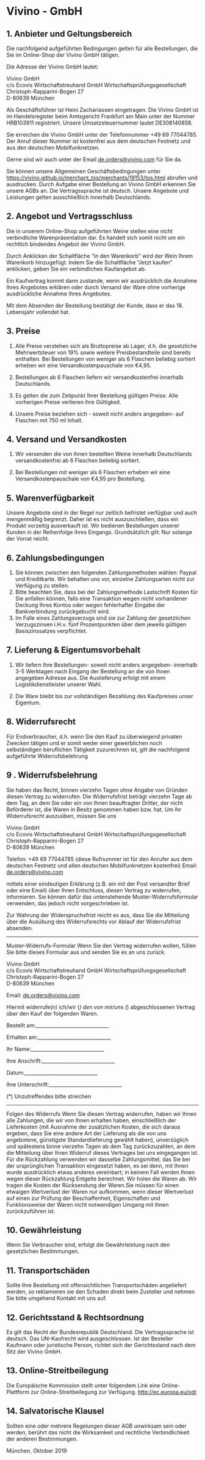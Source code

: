 # Vivino - GmbH


## 1. Anbieter und Geltungsbereich

Die nachfolgend aufgeführten Bedingungen gelten für alle Bestellungen, die Sie im Online-Shop der Vivino GmbH tätigen.

Die Adresse der Vivino GmbH lautet:

Vivino GmbH  
c/o Ecovis Wirtschaftstreuhand GmbH Wirtschaftsprüfungsgesellschaft  
Christoph-Rapparini-Bogen 27  
D-80639 München  

Als Geschäftsführer ist Heini Zachariassen eingetragen. Die Vivino GmbH ist im Handelsregister beim Amtsgericht Frankfurt am Main unter der Nummer HRB103911 registriert. Unsere Umsatzsteuernummer lautet DE308140858.

Sie erreichen die Vivino GmbH unter der Telefonnummer +49 69 77044785. Der Anruf dieser Nummer ist kostenfrei aus dem deutschen Festnetz und aus den deutschen Mobilfunknetzen.

Gerne sind wir auch unter der Email de.orders@vivino.com für Sie da.

 

Sie können unsere Allgemeinen Geschäftsbedingungen unter https://vivino.github.io/merchant_tos/merchants/19153/tos.html abrufen und ausdrucken.
Durch Aufgabe einer Bestellung an Vivino GmbH erkennen Sie unsere AGBs an. Die Vertragssprache ist deutsch. Unsere Angebote und Leistungen gelten ausschließlich innerhalb Deutschlands. 

## 2. Angebot und Vertragsschluss

Die in unserem Online-Shop aufgeführten Weine stellen eine nicht verbindliche Warenpräsentation dar. Es handelt sich somit nicht um ein rechtlich bindendes Angebot der Vivino GmbH.

Durch Anklicken der Schaltfläche “in den Warenkorb” wird der Wein Ihrem Warenkorb hinzugefügt. Indem Sie die Schaltfläche “Jetzt kaufen” anklicken, geben Sie ein verbindliches Kaufangebot ab.

Ein Kaufvertrag kommt dann zustande, wenn wir ausdrücklich die Annahme Ihres Angebotes erklären oder durch Versand der Ware ohne vorherige ausdrückliche Annahme Ihres Angebotes.

Mit dem Absenden der Bestellung bestätigt der Kunde, dass er das 18. Lebensjahr vollendet hat.

## 3. Preise

1. Alle Preise verstehen sich als Bruttopreise ab Lager, d.h. die gesetzliche Mehrwertsteuer von 19% sowie weitere Preisbestandteile sind bereits enthalten. Bei Bestellungen von weniger als 6 Flaschen beliebig sortiert erheben wir eine Versandkostenpauschale von €4,95.

2. Bestellungen ab 6 Flaschen liefern wir versandkostenfrei innerhalb Deutschlands.

3. Es gelten die zum Zeitpunkt Ihrer Bestellung gültigen Preise. Alle vorherigen Preise verlieren ihre Gültigkeit.

4. Unsere Preise beziehen sich - soweit nicht anders angegeben- auf Flaschen mit 750 ml Inhalt.

## 4. Versand und Versandkosten

1. Wir versenden die von Ihnen bestellten Weine innerhalb Deutschlands versandkostenfrei ab 6 Flaschen beliebig sortiert.

2. Bei Bestellungen mit weniger als 6 Flaschen erheben wir eine Versandkostenpauschale von €4,95 pro Bestellung.

## 5. Warenverfügbarkeit
Unsere Angebote sind in der Regel nur zeitlich befristet verfügbar und auch mengenmäßig begrenzt. Daher ist es nicht auszuschließen, dass ein Produkt vorzeitig ausverkauft ist. Wir bedienen Bestellungen unserer Kunden in der Reihenfolge ihres Eingangs. Grundsätzlich gilt: Nur solange der Vorrat reicht.

## 6. Zahlungsbedingungen
1. Sie können zwischen den folgenden Zahlungsmethoden wählen: Paypal und Kreditkarte. Wir behalten uns vor, einzelne Zahlungsarten nicht zur Verfügung zu stellen.
2. Bitte beachten Sie, dass bei der Zahlungsmethode Lastschrift Kosten für Sie anfallen können, falls eine Transaktion wegen nicht vorhandener Deckung Ihres Kontos oder wegen fehlerhafter Eingabe der Bankverbindung zurückgebucht wird.
3. Im Falle eines Zahlungsverzugs sind sie zur Zahlung der gesetzlichen Verzugszinsen i.H.v. fünf Prozentpunkten über dem jeweils gültigen Basiszinssatzes verpflichtet.

## 7. Lieferung & Eigentumsvorbehalt

1. Wir liefern Ihre Bestellungen- soweit nicht anders angegeben- innerhalb 3-5 Werktagen nach Eingang der Bestellung an die von Ihnen angegeben Adresse aus. Die Auslieferung erfolgt mit einem Logistikdienstleister unserer Wahl.

2. Die Ware bleibt bis zur vollständigen Bezahlung des Kaufpreises unser Eigentum.

## 8. Widerrufsrecht
Für Endverbraucher, d.h. wenn Sie den Kauf zu überwiegend privaten Zwecken tätigen und er somit weder einer gewerblichen noch selbständigen beruflichen Tätigkeit zuzurechnen ist, gilt die nachfolgend aufgeführte Widerrufsbelehrung

## 9 . Widerrufsbelehrung
Sie haben das Recht, binnen vierzehn Tagen ohne Angabe von Gründen diesen Vertrag zu widerrufen.
Die Widerrufsfrist beträgt vierzehn Tage ab dem Tag, an dem Sie oder ein von Ihnen beauftragter Dritter, der nicht Beförderer ist, die Waren in Besitz genommen haben bzw. hat.
Um Ihr Widerrufsrecht auszuüben, müssen Sie uns 

Vivino GmbH  
c/o Ecovis Wirtschaftstreuhand GmbH Wirtschaftsprüfungsgesellschaft  
Christoph-Rapparini-Bogen 27  
D-80639 München  


Telefon: +49 69 77044785 (diese Rufnummer ist für den Anrufer aus dem deutschen Festnetz und allen deutschen Mobilfunknetzen kostenfrei)
Email: de.orders@vivino.com

mittels einer eindeutigen Erklärung (z.B. ein mit der Post versandter Brief oder eine Email) über Ihren Entschluss, diesen Vertrag zu widerrufen, informieren. Sie können dafür das untenstehende Muster-Widerrufsformular verwenden, das jedoch nicht vorgeschrieben ist.

Zur Wahrung der Widerspruchsfrist reicht es aus, dass Sie die Mitteilung über die Ausübung des Widerrufsrechts vor Ablauf der Widerrufsfrist absenden.

--------------------------------------------------------------------------------------------------------------------------

Muster-Widerrufs-Formular
Wenn Sie den Vertrag widerrufen wollen, füllen Sie bitte dieses Formular aus und senden Sie es an uns zurück.


Vivino GmbH  
c/o Ecovis Wirtschaftstreuhand GmbH Wirtschaftsprüfungsgesellschaft  
Christoph-Rapparini-Bogen 27  
D-80639 München  

Email: de.orders@vivino.com


Hiermit widerrufe(n) ich/wir (*) den von mir/uns (*) abgeschlossenen Vertrag über den Kauf der folgenden Waren.


Bestellt am:______________________________

Erhalten am:______________________________

Ihr Name:______________________________

Ihre Anschrift:______________________________

Datum:______________________________

Ihre Unterschrift:______________________________


(*) Unzutreffendes bitte streichen

--------------------------------------------------------------------------------------------------------------------------

Folgen des Widerrufs
Wenn Sie diesen Vertrag widerrufen, haben wir Ihnen alle Zahlungen, die wir von Ihnen erhalten haben, einschließlich der Lieferkosten (mit Ausnahme der zusätzlichen Kosten, die sich daraus ergeben, dass Sie eine andere Art der Lieferung als die von uns angebotene, günstigste Standardlieferung gewählt haben), unverzüglich und spätestens binne vierzehn Tagen ab dem Tag zurückzuzahlen, an dem die Mitteilung über Ihren Widerruf dieses Vertrages bei uns eingegangen ist. Für die Rückzahlung verwenden wir dasselbe Zahlungsmittel, das Sie bei der ursprünglichen Transaktion eingesetzt haben, es sei denn, mit Ihnen wurde ausdrücklich etwas anderes vereinbart; in keinem Fall werden Ihnen wegen dieser Rückzahlung Entgelte berechnet. Wir holen die Waren ab. Wir tragen die Kosten der Rücksendung der Waren.Sie müssen für einen etwaigen Wertverlust der Waren nur aufkommen, wenn dieser Wertverlust auf einen zur Prüfung der Beschaffenheit, Eigenschaften und Funktionsweise der Waren nicht notwendigen Umgang mit ihnen zurückzuführen ist.

## 10. Gewährleistung
Wenn Sie Verbraucher sind, erfolgt die Gewährleistung nach den gesetzlichen Bestimmungen.

## 11. Transportschäden
Sollte Ihre Bestellung mit offensichtlichen Transportschäden angeliefert werden, so reklamieren sie den Schaden direkt beim Zusteller und nehmen Sie bitte umgehend Kontakt mit uns auf.

## 12. Gerichtsstand & Rechtsordnung
Es gilt das Recht der Bundesrepublik Deutschland. Die Vertragssprache ist deutsch. Das UN-Kaufrecht wird ausgeschlossen.
Ist der Besteller Kaufmann oder juristische Person, richtet sich der Gerichtsstand nach dem Sitz der Vivino GmbH.

## 13. Online-Streitbeilegung
Die Europäische Kommission stellt unter folgendem Link eine Online-Plattform zur Online-Streitbeilegung zur Verfügung.
http://ec.europa.eu/odr

## 14. Salvatorische Klausel
Sollten eine oder mehrere Regelungen dieser AGB unwirksam sein oder werden, berührt das nicht die Wirksamkeit und rechtliche Verbindlichkeit der anderen Bestimmungen.




München, Oktober 2019
 

